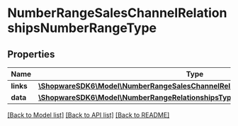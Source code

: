 # NumberRangeSalesChannelRelationshipsNumberRangeType

## Properties
Name | Type | Description | Notes
------------ | ------------- | ------------- | -------------
**links** | [**\ShopwareSDK6\Model\NumberRangeSalesChannelRelationshipsNumberRangeTypeLinks**](NumberRangeSalesChannelRelationshipsNumberRangeTypeLinks.md) |  | [optional] 
**data** | [**\ShopwareSDK6\Model\NumberRangeRelationshipsTypeData**](NumberRangeRelationshipsTypeData.md) |  | [optional] 

[[Back to Model list]](../../README.md#documentation-for-models) [[Back to API list]](../../README.md#documentation-for-api-endpoints) [[Back to README]](../../README.md)

